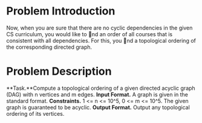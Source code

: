 # Problem Introduction

Now, when you are sure that there are no cyclic dependencies in the given CS curriculum, you would like to
nd an order of all courses that is consistent with all dependencies. For this, you nd a topological ordering
of the corresponding directed graph.

# Problem Description
**Task.**Compute a topological ordering of a given directed acyclic graph (DAG) with n vertices and m edges.
**Input Format.** A graph is given in the standard format.
**Constraints.** 1 <= n <= 10^5, 0 <= m <= 10^5. The given graph is guaranteed to be acyclic.
**Output Format.** Output any topological ordering of its vertices.